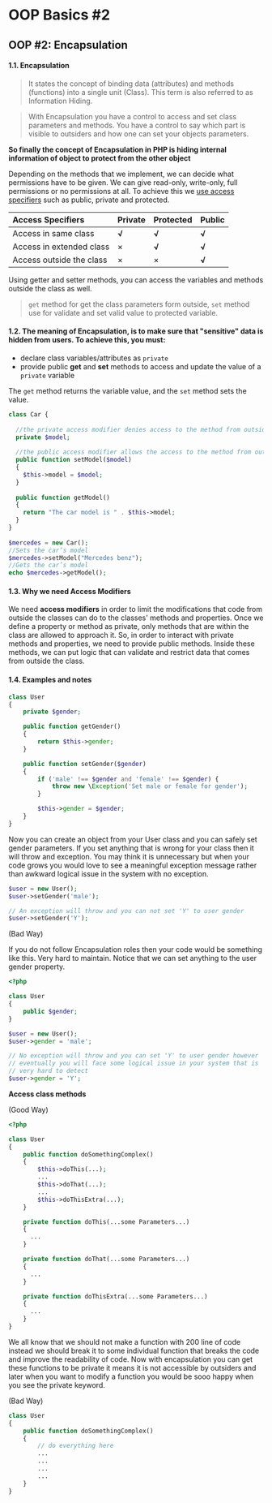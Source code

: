 # OOP Basics \#2

## OOP \#2: Encapsulation

#### 1.1. Encapsulation

> It states the concept of binding data \(attributes\) and methods \(functions\) into a single unit \(Class\). This term is also referred to as Information Hiding.

> With Encapsulation you have a control to access and set class parameters and methods. You have a control to say which part is visible to outsiders and how one can set your objects parameters.

**So finally the concept of Encapsulation in PHP is hiding internal information of object to protect from the other object**

Depending on the methods that we implement, we can decide what permissions have to be given. We can give read-only, write-only, full permissions or no permissions at all. To achieve this we [use access specifiers](https://www.educba.com/access-specifiers-in-c-plus-plus/) such as public, private and protected.

| **Access Specifiers** | **Private** | **Protected** | **Public** |
| :--- | :--- | :--- | :--- |
| Access in same class | **√** | **√** | **√** |
| Access in extended class | × | **√** | **√** |
| Access outside the class | × | × | **√** |

Using getter and setter methods, you can access the variables and methods outside the class as well.

> `get` method for get the class parameters form outside, `set` method use for validate and set valid value to protected variable.



#### 1.2. The meaning of **Encapsulation**, is to make sure that "sensitive" data is hidden from users. To achieve this, you must:

* declare class variables/attributes as `private`
* provide public **get** and **set** methods to access and update the value of a `private` variable

The `get` method returns the variable value, and the `set` method sets the value.

```php
class Car {
 
  //the private access modifier denies access to the method from outside the class’s scope
  private $model;
 
  //the public access modifier allows the access to the method from outside the class
  public function setModel($model)
  {
    $this->model = $model;
  }
  
  public function getModel()
  {
    return "The car model is " . $this->model;
  }
}
 
$mercedes = new Car();
//Sets the car’s model
$mercedes->setModel("Mercedes benz");
//Gets the car’s model
echo $mercedes->getModel();
```



#### 1.3. Why we need Access Modifiers

We need **access modifiers** in order to limit the modifications that code from outside the classes can do to the classes' methods and properties. Once we define a property or method as private, only methods that are within the class are allowed to approach it. So, in order to interact with private methods and properties, we need to provide public methods. Inside these methods, we can put logic that can validate and restrict data that comes from outside the class.



#### 1.4. Examples and notes

```php
class User
{
    private $gender;

    public function getGender()
    {
        return $this->gender;
    }

    public function setGender($gender)
    {
        if ('male' !== $gender and 'female' !== $gender) {
            throw new \Exception('Set male or female for gender');
        }

        $this->gender = $gender;
    }
}
```

Now you can create an object from your User class and you can safely set gender parameters. If you set anything that is wrong for your class then it will throw and exception. You may think it is unnecessary but when your code grows you would love to see a meaningful exception message rather than awkward logical issue in the system with no exception.

```php
$user = new User();
$user->setGender('male');

// An exception will throw and you can not set 'Y' to user gender
$user->setGender('Y');
```

\(Bad Way\)

If you do not follow Encapsulation roles then your code would be something like this. Very hard to maintain. Notice that we can set anything to the user gender property.

```php
<?php

class User
{
    public $gender;
}

$user = new User();
$user->gender = 'male';

// No exception will throw and you can set 'Y' to user gender however 
// eventually you will face some logical issue in your system that is 
// very hard to detect
$user->gender = 'Y';
```

**Access class methods**

\(Good Way\)

```php
<?php

class User
{
    public function doSomethingComplex()
    {
        $this->doThis(...);
        ...
        $this->doThat(...);
        ...
        $this->doThisExtra(...);
    }

    private function doThis(...some Parameters...)
    {
      ...
    }

    private function doThat(...some Parameters...)
    {
      ...
    }

    private function doThisExtra(...some Parameters...)
    {
      ...
    }
}
```

We all know that we should not make a function with 200 line of code instead we should break it to some individual function that breaks the code and improve the readability of code. Now with encapsulation you can get these functions to be private it means it is not accessible by outsiders and later when you want to modify a function you would be sooo happy when you see the private keyword.

\(Bad Way\)

```php
class User
{
    public function doSomethingComplex()
    {
        // do everything here
        ...
        ...
        ...
        ...
    }
}
```

